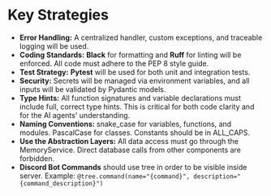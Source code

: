 # Key Strategies

* **Error Handling:** A centralized handler, custom exceptions, and traceable logging will be used.
* **Coding Standards:** **Black** for formatting and **Ruff** for linting will be enforced. All code must adhere to the PEP 8 style guide.
* **Test Strategy:** **Pytest** will be used for both unit and integration tests.
* **Security:** Secrets will be managed via environment variables, and all inputs will be validated by Pydantic models.
* **Type Hints:** All function signatures and variable declarations must include full, correct type hints. This is critical for both code clarity and for the AI agents' understanding.
* **Naming Conventions:** snake_case for variables, functions, and modules. PascalCase for classes. Constants should be in ALL_CAPS.
* **Use the Abstraction Layers:** All data access must go through the MemoryService. Direct database calls from other components are forbidden.
* **Discord Bot Commands** should use tree in order to be visible inside server. Example: ```@tree.command(name="{command}", description="{command_description}")```
